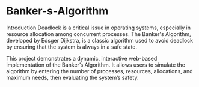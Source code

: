 # Banker-s-Algorithm
Introduction
Deadlock is a critical issue in operating systems, especially in resource allocation among concurrent processes. The Banker's Algorithm, developed by Edsger Dijkstra, is a classic algorithm used to avoid deadlock by ensuring that the system is always in a safe state.

This project demonstrates a dynamic, interactive web-based implementation of the Banker’s Algorithm. It allows users to simulate the algorithm by entering the number of processes, resources, allocations, and maximum needs, then evaluating the system’s safety.
